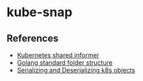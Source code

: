 # kube-snap

## References
- [Kubernetes shared informer](https://gianarb.it/blog/kubernetes-shared-informer)
- [Golang standard folder structure](https://github.com/golang-standards/project-layout)
- [Serializing and Deserializing k8s objects](https://miminar.fedorapeople.org/_preview/openshift-enterprise/registry-redeploy/go_client/serializing_and_deserializing.html)